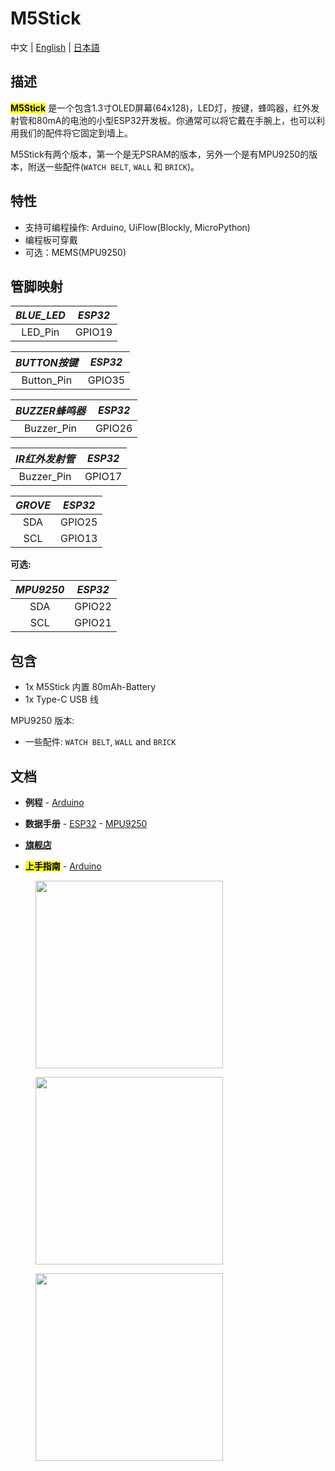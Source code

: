 # M5Stick

中文 | [English](/en/product_documents/m5stack-core/minicore_stick) | [日本語](ja/product_documents/m5stack-core/minicore_stick)

## 描述

<mark>**M5Stick**</mark> 是一个包含1.3寸OLED屏幕(64x128)，LED灯，按键，蜂鸣器，红外发射管和80mA的电池的小型ESP32开发板。你通常可以将它戴在手腕上，也可以利用我们的配件将它固定到墙上。

M5Stick有两个版本，第一个是无PSRAM的版本，另外一个是有MPU9250的版本，附送一些配件(`WATCH BELT`, `WALL` 和 `BRICK`)。

## 特性

-  支持可编程操作: Arduino, UiFlow(Blockly, MicroPython)
-  编程板可穿戴
-  可选：MEMS(MPU9250)

## 管脚映射

| *BLUE_LED*        | *ESP32*      |
| :----------:  |:------------: |
| LED_Pin         | GPIO19         |

| *BUTTON按键*        | *ESP32*      |
| :----------:  |:------------: |
| Button_Pin         | GPIO35         |

| *BUZZER蜂鸣器*        | *ESP32*      |
| :----------:  |:------------: |
| Buzzer_Pin         | GPIO26         |

| *IR红外发射管*        | *ESP32*      |
| :----------:  |:------------: |
| Buzzer_Pin         | GPIO17         |

| *GROVE*        | *ESP32*      |
| :----------:  |:------------: |
| SDA         | GPIO25         |
| SCL          | GPIO13            |


**可选:**

| *MPU9250*        | *ESP32*      |
| :----------:  |:------------: |
| SDA         | GPIO22         |
| SCL         | GPIO21         |



## 包含

-  1x M5Stick 内置 80mAh-Battery
-  1x Type-C USB 线

MPU9250 版本:
-  一些配件: `WATCH BELT`, `WALL` and `BRICK`

## 文档

-  **例程** - [Arduino](https://github.com/m5stack/M5Stack/tree/master/examples/Stick/FactoryTest)

-  **数据手册** - [ESP32](https://www.espressif.com/sites/default/files/documentation/esp32_datasheet_cn.pdf) - [MPU9250](https://www.invensense.com/wp-content/uploads/2015/02/PS-MPU-9250A-01-v1.1.pdf)

- **[旗舰店](https://item.taobao.com/item.htm?spm=a1z10.3-c.w4002-1172588106.11.257b425esTi92S&id=581055502939)**

- **<mark>上手指南</mark>** - [Arduino](zh_CN/quick_start/m5core/m5stick_get_started_arduino)

<figure>
    <img src="assets/img/product_pics/core/minicore/m5stick/m5stick_01.jpg" height="300" width="300">
</figure>

<figure>
    <img src="assets/img/product_pics/core/minicore/m5stick/m5stick_02.jpg" height="300" width="300">
</figure>

<figure>
    <img src="assets/img/product_pics/core/minicore/m5stick/m5stick_03.jpg" height="300" width="300">
</figure>